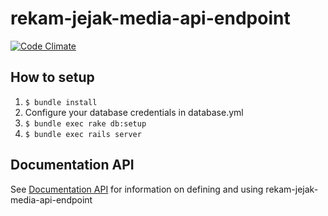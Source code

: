 # rekam-jejak-media-api-endpoint

[![Code Climate](https://codeclimate.com/github/pemiluAPI/rekam-jejak-media-api-endpoint.png)](https://codeclimate.com/github/pemiluAPI/rekam-jejak-media-api-endpoint)

## How to setup

1. `$ bundle install`
2. Configure your database credentials in database.yml
2. `$ bundle exec rake db:setup`
3. `$ bundle exec rails server`


## Documentation API
See [Documentation API](http://docs.rekamjejakmediaapi.apiary.io/) for information on defining and using rekam-jejak-media-api-endpoint